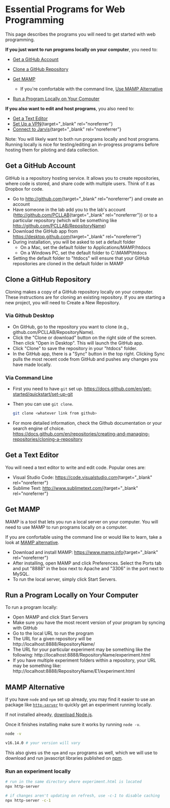 # Essential Programs for Web Programming

This page describes the programs you will need to get started with web programming.

**If you just want to run programs locally on your computer**, you need to:

- [Get a GitHub Account](#get-a-github-account)
- [Clone a GitHub Repository](#clone-a-github-repository)
- [Get MAMP](#get-mamp)

  - If you're comfortable with the command line, [Use MAMP Alternative](#mamp-alternative)

- [Run a Program Locally on Your Computer](#run-a-program-locally-on-your-computer)

**If you also want to edit and host programs**, you also need to:

- [Get a Text Editor](#get-a-text-editor)
- [Set Up a VPN](../connections-servers/VPN.md){target="\_blank" rel="noreferrer"}
- [Connect to Jarvis](../connections-servers/jarvis.md){target="\_blank" rel="noreferrer"}

Note: You will likely want to both run programs locally and host programs. Running locally is nice for testing/editing an in-progress programs before hosting them for piloting and data collection.

## Get a GitHub Account

GitHub is a repository hosting service. It allows you to create repositories, where code is stored, and share code with multiple users. Think of it as Dropbox for code.

- Go to <http://github.com>{target="\_blank" rel="noreferrer"} and create an account
- Have someone in the lab add you to the lab's account (<http://github.com/PCLLAB>{target="\_blank" rel="noreferrer"}) or to a particular repository (which will be something like http://github.com/PCLLAB/RepositoryName)
- Download the GitHub app from <https://desktop.github.com>{target="\_blank" rel="noreferrer"}
- During installation, you will be asked to set a default folder
  - On a Mac, set the default folder to Applications/MAMP/htdocs
  - On a Windows PC, set the default folder to C:\MAMP\htdocs
- Setting the default folder to "htdocs" will ensure that your GitHub repositories are cloned in the default folder in MAMP

## Clone a GitHub Repository

Cloning makes a copy of a GitHub repository locally on your computer. These instructions are for cloning an existing repository. If you are starting a new project, you will need to Create a New Repository.

### Via Github Desktop

- On GitHub, go to the repository you want to clone (e.g., github.com/PCLLAB/RepositoryName).
- Click the "Clone or download" button on the right side of the screen. Then click "Open in Desktop". This will launch the GitHub app.
- Click "Clone" to save the repository in your "htdocs" folder.
- In the GitHub app, there is a "Sync" button in the top right. Clicking Sync pulls the most recent code from GitHub and pushes any changes you have made locally.

### Via Command Line

- First you need to have `git` set up.
  https://docs.github.com/en/get-started/quickstart/set-up-git

- Then you can use `git clone`.
  ```bash
  git clone <whatever link from github>
  ```
- For more detailed information, check the Github documentation or your search engine of choice.
  https://docs.github.com/en/repositories/creating-and-managing-repositories/cloning-a-repository

## Get a Text Editor

You will need a text editor to write and edit code. Popular ones are:

- Visual Studio Code: <https://code.visualstudio.com>{target="\_blank" rel="noreferrer"}
- Sublime Text: <http://www.sublimetext.com/>{target="\_blank" rel="noreferrer"}

## Get MAMP

MAMP is a tool that lets you run a local server on your computer. You will need to use MAMP to run programs locally on a computer.

If you are confortable using the command line or would like to learn, take a look at [MAMP alternative](#mamp-alternative).

- Download and install MAMP: <https://www.mamp.info>{target="\_blank" rel="noreferrer"}
- After installing, open MAMP and click Preferences. Select the Ports tab and put "8888" in the box next to Apache and "3306" in the port next to MySQL.
- To run the local server, simply click Start Servers.

## Run a Program Locally on Your Computer

To run a program locally:

- Open MAMP and click Start Servers
- Make sure you have the most recent version of your program by syncing with GitHub
- Go to the local URL to run the program
- The URL for a given repository will be http://localhost:8888/RepositoryName/
- The URL for your particular experiment may be something like the following: http://localhost:8888/RepositoryName/experiment.html
- If you have multiple experiment folders within a repository, your URL may be something like: http://localhost:8888/RepositoryName/E1/experiment.html

## MAMP Alternative

If you have `node` and `npm` set up already, you may find it easier to use an package like [`http-server`](https://www.npmjs.com/package/http-server) to quickly get an experiment running locally.

If not installed already, [download Node.js](https://nodejs.org/en/download/).

Once it finishes installing make sure it works by running `node -v`.

```bash
node -v

v16.14.0 # your version will vary
```

This also gives us the `npm` and `npx` programs as well, which we will use to download and run javascript libraries published on [npm](https://npmjs.com).

### Run an experiment locally

```bash
# run in the same directory where experiment.html is located
npx http-server

# if changes aren't updating on refresh, use -c-1 to disable caching
npx http-server -c-1
```
